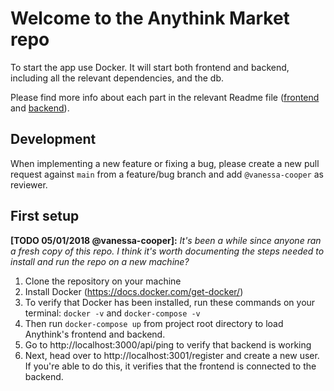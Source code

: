 # Welcome to the Anythink Market repo

To start the app use Docker. It will start both frontend and backend, including all the relevant dependencies, and the db.

Please find more info about each part in the relevant Readme file ([frontend](frontend/readme.md) and [backend](backend/README.md)).

## Development

When implementing a new feature or fixing a bug, please create a new pull request against `main` from a feature/bug branch and add `@vanessa-cooper` as reviewer.

## First setup

**[TODO 05/01/2018 @vanessa-cooper]:** _It's been a while since anyone ran a fresh copy of this repo. I think it's worth documenting the steps needed to install and run the repo on a new machine?_
1) Clone the repository on your machine
2) Install Docker (https://docs.docker.com/get-docker/)
3) To verify that Docker has been installed, run these commands on your terminal: `docker -v` and `docker-compose -v`
4) Then run `docker-compose up` from project root directory to load Anythink's frontend and backend.
5) Go to http://localhost:3000/api/ping to verify that backend is working 
6) Next, head over to http://localhost:3001/register and create a new user. If you're able to do this, it verifies that the frontend is connected to the backend.
